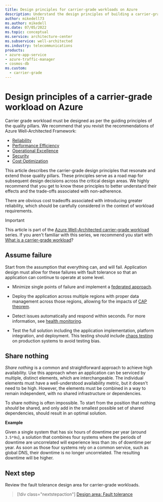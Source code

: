 ```yaml
---
title: Design principles for carrier-grade workloads on Azure
description: Understand the design principles of building a carrier-grade application on Microsoft Azure.
author: mikedell73
ms.author: mikedell
ms.date: 07/05/2022
ms.topic: conceptual
ms.service: architecture-center
ms.subservice: well-architected
ms.industry: telecommunications
products: 
- azure-app-service
- azure-traffic-manager
- cosmos-db
ms.custom:
  - carrier-grade
---
```


# Design principles of a carrier-grade workload on Azure

Carrier grade workload must be designed as per the guiding principles of the quality pillars. We recommend that you revisit the recommendations of Azure Well-Architected Framework:

- [Reliability](/azure/architecture/framework/#reliability)
- [Performance Efficiency](/azure/architecture/framework/scalability/)
- [Operational Excellence](/azure/architecture/framework/devops/)
- [Security](/azure/architecture/framework/security/)
- [Cost Optimization](/azure/architecture/framework/cost/)

This article describes the carrier-grade design principles that resonate and extend those quality pillars. These principles serve as a road map for subsequent design decisions across the critical design areas. We highly recommend that you get to know these principles to better understand their effects and the trade-offs associated with non-adherence.

There are obvious cost tradeoffs associated with introducing greater reliability, which should be carefully considered in the context of workload requirements.

> [!IMPORTANT]
> This article is part of the [Azure Well-Architected carrier-grade workload](index.yml) series. If you aren't familiar with this series, we recommend you start with [What is a carrier-grade workload](carrier-grade-get-started.md#what-is-a-carrier-grade-workload)?

## Assume failure

Start from the assumption that everything can, and will fail. Application design must allow for these failures with fault tolerance so that an application can continue to operate at some level.

- Minimize single points of failure and implement a [federated approach](carrier-grade-design-area-health-modeling.md#federated-model).

- Deploy the application across multiple regions with proper data management across those regions, allowing for the impacts of [CAP theorem](carrier-grade-design-area-data-model.md#cap-theorem).

- Detect issues automatically and respond within seconds. For more information, see [health monitoring](carrier-grade-design-area-health-modeling.md).

- Test the full solution including the application implementation, platform integration, and deployment. This testing should include [chaos testing](carrier-grade-design-area-testing.md) on production systems to avoid testing bias.

## Share nothing 

_Share nothing_ is a common and straightforward approach to achieve high availability. Use this approach when an application can be serviced by multiple, distinct elements, which are interchangeable. The individual elements must have a well-understood availability metric, but it doesn't need to be high. However, the elements must be combined in a way to remain independent, with no shared infrastructure or dependencies.

To share nothing is often impossible. To start from the position that nothing _should_ be shared, and only add in the smallest possible set of shared dependencies, should result in an optimal solution.

**Example**

Given a single system that has six hours of downtime per year (around `3.5*9s`), a solution that combines four systems where the periods of downtime are uncorrelated will experience less than `30s` of downtime per year. As soon as those four systems rely on a common service, such as global DNS, their downtime is no longer uncorrelated. The resulting downtime will be higher.

## Next step

Review the fault tolerance design area for carrier-grade workloads.

> [!div class="nextstepaction"]
> [Design area: Fault tolerance](./carrier-grade-design-area-fault-tolerance.md)

